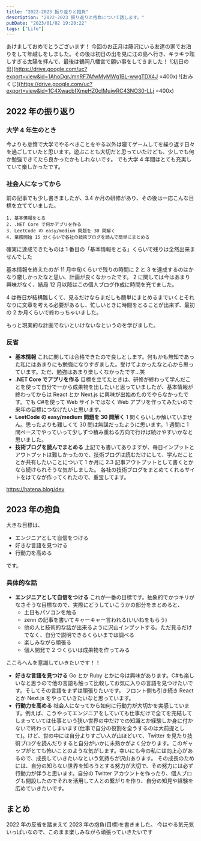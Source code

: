 ```yaml
---
title: "2022-2023 振り返りと抱負"
description: "2022-2023 振り返りと抱負について話します。"
pubDate: "2023/01/02 19:20:22"
tags: ["Life"]
---
```


あけましておめでとうございます！
今回のお正月は藤沢にいる友達の家でお泊りをして年越しをしました。その後は初日の出を見に江の島へ行き、キラキラ眩しすぎる太陽を拝んで、最後は鶴岡八幡宮で願い事をしてきました！
![初日の出](https://drive.google.com/uc?export=view&id=1AhoDgrJmnRF7AfwMyMWg1BL-wwgTDX4J =400x)
![おみくじ](https://drive.google.com/uc?export=view&id=1C4XwacbfXmeHZ0cIMujwRC43NO30-LLj =400x)

## 2022 年の振り返り

### 大学 4 年生のとき

今よりも怠惰で大学でやるべきことをやる以外は寝てゲームしてを繰り返す日々を過ごしていたと思います。遊ぶことも大切だと思っていたけども、少しでも何か勉強できてたら良かったかもしれないです。
でも大学 4 年間はとても充実していて楽しかったです。

### 社会人になってから

前の記事でも少し書きましたが、3.4 か月の研修があり、その後は一応こんな目標を立てていました。

```
1. 基本情報をとる
2. .NET Core で何かアプリを作る
3. LeetCode の easy/medium 問題を 30 問解く
4. 業務開始 15 分くらいで各社の技術ブログを読んで簡単にまとめる
```

確実に達成できたものは 1 番目の「基本情報をとる」くらいで残りは全然出来ませんでした

基本情報を終えたのが 11 月中旬くらいで残りの時間に 2 と 3 を達成するのはかなり厳しかったなと思い、計画が良くなかったです。
2 に関しては今はあまり興味がなく、結局 12 月以降はこの個人ブログ作成に時間を充てました。

4 は毎日が結構難しくて、見るだけならまだしも簡単にまとめるまでいくとそれなりに文章を考える必要があるし、忙しいときに時間をとることが出来ず、最初の 2 か月くらいで終わっちゃいました。

もっと現実的な計画でないといけないなというのを学びました。

### 反省

- **基本情報**
  これに関しては合格できたので良しとします。何もかも無知であった私にはあまりにも勉強になりすぎました。受けてよかったなと心から思っています。ただ、勉強はあまり楽しくなかったです...笑
- **.NET Core でアプリを作る**
  目標を立てたときは、研修が終わって学んだことを使って自分で一から成果物を出したいと思っていましたが、基本情報が終わってからは React とか Next.js に興味が出始めたのでやらなかったです。でも C#を使って Web サイトではなく Web アプリを作ってみたいので来年の目標につなげたいと思います。
- **LeetCode の easy/medium 問題を 30 問解く**
  1 問くらいしか解いていません。思ったよりも難しくて 30 問は無謀だったように思います。1 週間に 1 問ペースでやっていって少しずつ積み重ねる方向で行けば続けやすいかなと思いました。
- **技術ブログを読んでまとめる**
  上記でも書いてありますが、毎日インプットとアウトプットは難しかったので、技術ブログは読むだけにして、学んだこととか共有したいことについて 1 か月に 2.3 記事アウトプットとして書くとかなら続けられそうな気がしました。
  各社の技術ブログをまとめてくれるサイトをはてなが作ってくれたので、重宝してます。

https://hatena.blog/dev

## 2023 年の抱負

大きな目標は、

- エンジニアとして自信をつける
- 好きな言語を見つける
- 行動力を高める

です。

### 具体的な話

- **エンジニアとして自信をつける**
  これが一番の目標です。抽象的でかつキリがなさそうな目標なので、実際にどうしていこうかの部分をまとめると、
  - 土日もパソコンを触る
  - zenn の記事を書いてキャーキャー言われる(いいねをもらう)
  - 他の人と技術的な話が出来るように沢山インプットする。ただ見るだけでなく、自分で説明できるくらいまでは調べる
  - 楽しみながら頑張る
  - 個人開発で 2 つくらいは成果物を作ってみる

ここらへんを意識していきたいです！！

- **好きな言語を見つける**
  Go とか Ruby とかに今は興味があります。C#も楽しいなと思うので他の言語も触って比較してお気に入りの言語を見つけたいです。そしてその言語をまずは頑張りたいです。
  フロント側も引き続き React とか Next.js をやっていきたいなと思っています。
- **行動力を高める**
  社会人になってから如何に行動力が大切かを実感しています。例えば、こうやってエンジニアをしていても仕事だけで全てを完結してしまっていては仕事という狭い世界の中だけでの知識とか経験しか身に付かないで終わってしまいます(仕事で自分の役割を全うするのは大前提として)。けど、世の中には自分よりすごい人が山ほどいて、Twitter を見たり技術ブログを読んだりすると自分がいかに未熟かがよく分かります。このギャップがとても怖いことのような気がします。幸いにも今の私には向上心があるので、成長していきたいなという気持ちが沢山あります。
  その成長のためには、自分の知らない世界を知ろうとする努力が大切で、その努力には必ず行動力が伴うと思います。自分の Twitter アカウントを作ったり、個人ブログも開設したのでそれを活用して人との繋がりを作り、自分の知見や経験を広めていきたいです。

## まとめ

2022 年の反省を踏まえて 2023 年の抱負(目標)を書きました。
今はやる気元気いっぱいなので、このまま楽しみながら頑張っていきたいです
